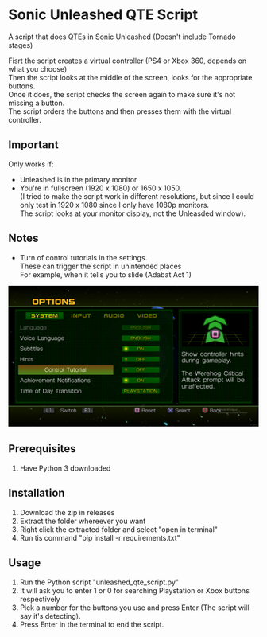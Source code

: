 # Sonic Unleashed QTE Script
 A script that does QTEs in Sonic Unleashed (Doesn't include Tornado stages)

Fisrt the script creates a virtual controller (PS4 or Xbox 360, depends on what you choose)<br>
Then the script looks at the middle of the screen, looks for the appropriate buttons. <br>
Once it does, the script checks the screen again to make sure it's not missing a button. <br>
The script orders the buttons and then presses them with the virtual controller.

## Important
Only works if: <br>
- Unleashed is in the primary monitor
- You're in fullscreen (1920 x 1080) or 1650 x 1050.<br>
	(I tried to make the script work in different resolutions, but since I could only test in 1920 x 1080 since I only have 1080p monitors.<br>
	The script looks at your monitor display, not the Unleasded window).
	
## Notes
- Turn of control tutorials in the settings. <br>
	These can trigger the script in unintended places <br>
	For example, when it tells you to slide (Adabat Act 1)

![control_tutorial](control_tutorial.png)

## Prerequisites
1. Have Python 3 downloaded

## Installation
1. Download the zip in releases
1. Extract the folder whereever you want
1. Right click the extracted folder and select "open in terminal"
1. Run tis command "pip install -r requirements.txt" 

## Usage
1. Run the Python script "unleashed_qte_script.py"
1. It will ask you to enter 1 or 0 for searching Playstation or Xbox buttons respectively
1. Pick a number for the buttons you use and press Enter (The script will say it's detecting).
1. Press Enter in the terminal to end the script.